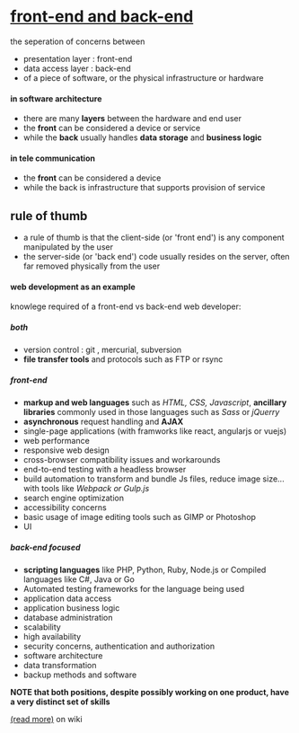 # [front-end and back-end](https://en.wikipedia.org/wiki/Front_end_and_back_end)
the seperation of concerns between
- presentation layer : front-end
- data access layer : back-end
- of a piece of software, or the physical infrastructure or hardware

#### in software architecture
- there are many __layers__ between the hardware and end user
- the __front__ can be considered a device or service
- while the __back__ usually handles __data storage__ and __business logic__

#### in tele communication
- the __front__ can be considered a device
- while the back is infrastructure that supports provision of service

## rule of thumb
- a rule of thumb is that the client-side (or 'front end') is any component manipulated by the user <br>
- the server-side (or 'back end') code usually resides on the server, often far removed physically from the user

#### web development as an example
knowlege required of a front-end vs back-end web developer:
##### both
- version control : git , mercurial, subversion
- __file transfer tools__ and protocols such as FTP or rsync

##### front-end
- __markup and web languages__ such as _HTML, CSS, Javascript_, __ancillary libraries__ commonly used in those languages such as _Sass_ or _jQuerry_
- __asynchronous__ request handling and __AJAX__
- single-page applications (with framworks like react, angularjs or vuejs)
- web performance
- responsive web design
- cross-browser compatibility issues and workarounds
- end-to-end testing with a headless browser
- build automation to transform and bundle Js files, reduce image size... with tools like _Webpack or Gulp.js_
- search engine optimization
- accessibility concerns
- basic usage of image editing tools such as GIMP or Photoshop
- UI

##### back-end focused
- __scripting languages__ like PHP, Python, Ruby, Node.js or Compiled languages like C#, Java or Go
- Automated testing frameworks for the language being used
- application data access
- application business logic
- database administration
- scalability
- high availability
- security concerns, authentication and authorization
- software architecture
- data transformation
- backup methods and software

__NOTE that both positions, despite possibly working on one product, have a very distinct set of skills__

[(read more)](https://en.wikipedia.org/wiki/Front_end_and_back_end) on wiki
